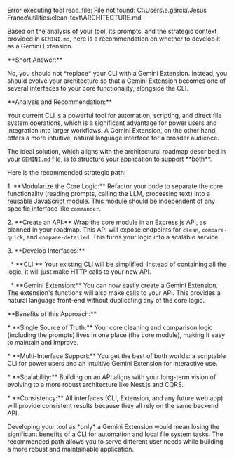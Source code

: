 Error executing tool read\_file: File not found: C:\\Users\\e.garcia\\Jesus Franco\\utilities\\clean-text\\ARCHITECTURE.md

Based on the analysis of your tool, its prompts, and the strategic context provided in `GEMINI.md`, here is a recommendation on whether to develop it as a Gemini Extension.



\*\*Short Answer:\*\*



No, you should not \*replace\* your CLI with a Gemini Extension. Instead, you should evolve your architecture so that a Gemini Extension becomes one of several interfaces to your core functionality, alongside the CLI.



\*\*Analysis and Recommendation:\*\*



Your current CLI is a powerful tool for automation, scripting, and direct file system operations, which is a significant advantage for power users and integration into larger workflows. A Gemini Extension, on the other hand, offers a more intuitive, natural language interface for a broader audience.



The ideal solution, which aligns with the architectural roadmap described in your `GEMINI.md` file, is to structure your application to support \*\*both\*\*.



Here is the recommended strategic path:



1\.  \*\*Modularize the Core Logic:\*\* Refactor your code to separate the core functionality (reading prompts, calling the LLM, processing text) into a reusable JavaScript module. This module should be independent of any specific interface like `commander`.



2\.  \*\*Create an API:\*\* Wrap the core module in an Express.js API, as planned in your roadmap. This API will expose endpoints for `clean`, `compare-quick`, and `compare-detailed`. This turns your logic into a scalable service.



3\.  \*\*Develop Interfaces:\*\*

&nbsp;   \*   \*\*CLI:\*\* Your existing CLI will be simplified. Instead of containing all the logic, it will just make HTTP calls to your new API.

&nbsp;   \*   \*\*Gemini Extension:\*\* You can now easily create a Gemini Extension. The extension's functions will also make calls to your API. This provides a natural language front-end without duplicating any of the core logic.



\*\*Benefits of this Approach:\*\*



\*   \*\*Single Source of Truth:\*\* Your core cleaning and comparison logic (including the prompts) lives in one place (the core module), making it easy to maintain and improve.

\*   \*\*Multi-Interface Support:\*\* You get the best of both worlds: a scriptable CLI for power users and an intuitive Gemini Extension for interactive use.

\*   \*\*Scalability:\*\* Building on an API aligns with your long-term vision of evolving to a more robust architecture like Nest.js and CQRS.

\*   \*\*Consistency:\*\* All interfaces (CLI, Extension, and any future web app) will provide consistent results because they all rely on the same backend API.



Developing your tool as \*only\* a Gemini Extension would mean losing the significant benefits of a CLI for automation and local file system tasks. The recommended path allows you to serve different user needs while building a more robust and maintainable application.



